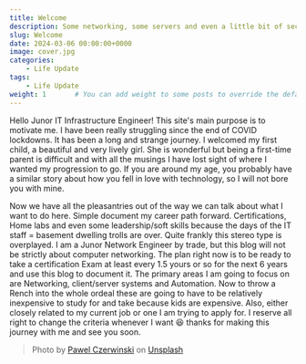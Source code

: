 ```yaml
---
title: Welcome
description: Some networking, some servers and even a little bit of security.
slug: Welcome
date: 2024-03-06 00:00:00+0000
image: cover.jpg
categories:
    - Life Update
tags:
    - Life Update
weight: 1       # You can add weight to some posts to override the default sorting (date descending)
---
```


Hello Junor IT Infrastructure Engineer! This site's main purpose is to motivate me. I have been really struggling since the end of COVID lockdowns. It has been a long and strange journey. I welcomed my first child, a beautiful and very lively girl. She is wonderful but being a first-time parent is difficult and with all the musings I have lost sight of where I wanted my progression to go. If you are around my age, you probably have a similar story about how you fell in love with technology, so I will not bore you with mine.  

Now we have all the pleasantries out of the way we can talk about what I want to do here. Simple document my career path forward. Certifications, Home labs and even some leadership/soft skills because the days of the IT staff = basement dwelling trolls are over. Quite frankly this stereo type is overplayed. I am a Junor Network Engineer by trade, but this blog will not be strictly about computer networking. The plan right now is to be ready to take a certification Exam at least every 1.5 yours or so for the next 6 years and use this blog to document it. The primary areas I am going to focus on are Networking, client/server systems and Automation. Now to throw a Rench into the whole ordeal these are going to have to be relatively inexpensive to study for and take because kids are expensive. Also, either closely related to my current job or one I am trying to apply for. I reserve all right to change the criteria whenever I want :laughing: thanks for making this journey with me and see you soon. 

> Photo by [Pawel Czerwinski](https://unsplash.com/@pawel_czerwinski) on [Unsplash](https://unsplash.com/)